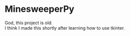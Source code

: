 # MinesweeperPy
God, this project is old.  
I think I made this shortly after learning how to use tkinter.
